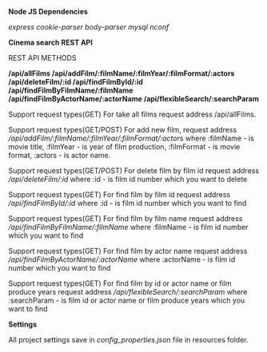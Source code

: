 **Node JS Dependencies**

_express
cookie-parser
body-parser
mysql
nconf_



**Cinema search REST API**

REST API METHODS

**/api/allFilms
/api/addFilm/:filmName/:filmYear/:filmFormat/:actors
/api/deleteFilm/:id
/api/findFilmById/:id
/api/findFilmByFilmName/:filmName
/api/findFilmByActorName/:actorName
/api/flexibleSearch/:searchParam**

Support request types(GET)
For take all films request address /api/allFilms. 

Support request types(GET/POST)
For add new film, request address */api/addFilm/:filmName/:filmYear/:filmFormat/:actor*s
where 
:filmName - is movie title,
:filmYear - is year of film production,
:filmFormat - is movie format,
:actors - is actor name.

Support request types(GET/POST)
For delete film by film id request address _/api/deleteFilm/:id_
where :id - is film id number which you want to delete

Support request types(GET)
For find film by film id request address _/api/findFilmById/:id_
where 
:id - is film id number which you want to find

Support request types(GET)
For find film by film name request address _/api/findFilmByFilmName/:filmName_
where 
:filmName - is film id number which you want to find

Support request types(GET)
For find film by actor name request address _/api/findFilmByActorName/:actorName_
where 
:actorName - is film id number which you want to find

Support request types(GET)
For find film by id or actor name or film produce years request address _/api/flexibleSearch/:searchParam_
where 
:searchParam - is film id or actor name or film produce years which you want to find

**Settings**

All project settings save in _config_properties.json_ file in resources folder.